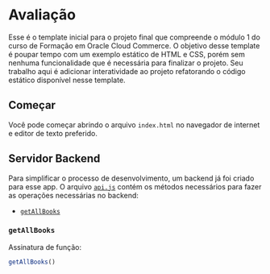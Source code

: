 # Avaliação

Esse é o template inicial para o projeto final que compreende o módulo 1 do curso de Formação em Oracle Cloud Commerce. O objetivo desse template é poupar tempo com um exemplo estático de HTML e CSS, porém sem nenhuma funcionalidade que é necessária para finalizar o projeto. Seu trabalho aqui é adicionar interatividade ao projeto refatorando o código estático disponível nesse template.
## Começar

Você pode começar abrindo o arquivo `index.html` no navegador de internet e editor de texto preferido.

## Servidor Backend

Para simplificar o processo de desenvolvimento, um backend já foi criado para esse app. O arquivo [`api.js`](api.js) contém os métodos necessários para fazer as operações necessárias no backend:

* [`getAllBooks`](#getAllBooks)

### `getAllBooks`

Assinatura de função:

```js
getAllBooks()
```
